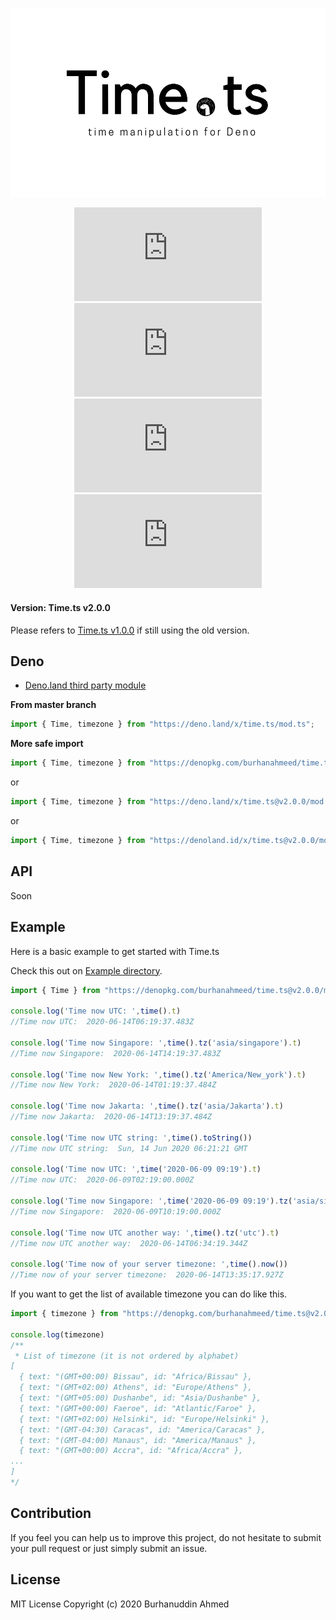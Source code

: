 <!-- markdownlint-disable MD033 MD036 MD041 -->

<div align='center'>

![time.ts](https://raw.githubusercontent.com/burhanahmeed/time.ts/master/header.png)

![release](https://badgen.net/github/release/burhanahmeed/time.ts)
![tags](https://badgen.net/github/tags/burhanahmeed/time.ts)
![stars](https://badgen.net/github/stars/burhanahmeed/time.ts)
![license](https://badgen.net/github/license/burhanahmeed/time.ts)

</div>



#### Version: Time.ts v2.0.0
Please refers to [Time.ts v1.0.0](https://github.com/burhanahmeed/time.ts/tree/v1.0.0) if still using the old version.

## Deno
- [Deno.land third party module](https://deno.land/x/time.ts)


**From master branch**
```typescript
import { Time, timezone } from "https://deno.land/x/time.ts/mod.ts";
```

**More safe import**
```typescript
import { Time, timezone } from "https://denopkg.com/burhanahmeed/time.ts@v2.0.0/mod.ts";
```
or
```typescript
import { Time, timezone } from "https://deno.land/x/time.ts@v2.0.0/mod.ts";
```
or
```typescript
import { Time, timezone } from "https://denoland.id/x/time.ts@v2.0.0/mod.ts";
```

## API

Soon

## Example
Here is a basic example to get started with Time.ts

Check this out on [Example directory](https://github.com/burhanahmeed/time.ts/tree/master/example).
```typescript
import { Time } from "https://denopkg.com/burhanahmeed/time.ts@v2.0.0/mod.ts";

console.log('Time now UTC: ',time().t)
//Time now UTC:  2020-06-14T06:19:37.483Z

console.log('Time now Singapore: ',time().tz('asia/singapore').t)
//Time now Singapore:  2020-06-14T14:19:37.483Z

console.log('Time now New York: ',time().tz('America/New_york').t)
//Time now New York:  2020-06-14T01:19:37.484Z

console.log('Time now Jakarta: ',time().tz('asia/Jakarta').t)
//Time now Jakarta:  2020-06-14T13:19:37.484Z

console.log('Time now UTC string: ',time().toString())
//Time now UTC string:  Sun, 14 Jun 2020 06:21:21 GMT

console.log('Time now UTC: ',time('2020-06-09 09:19').t)
//Time now UTC:  2020-06-09T02:19:00.000Z

console.log('Time now Singapore: ',time('2020-06-09 09:19').tz('asia/singapore').t)
//Time now Singapore:  2020-06-09T10:19:00.000Z

console.log('Time now UTC another way: ',time().tz('utc').t)
//Time now UTC another way:  2020-06-14T06:34:19.344Z

console.log('Time now of your server timezone: ',time().now())
//Time now of your server timezone:  2020-06-14T13:35:17.927Z

```
If you want to get the list of available timezone you can do like this.
```typescript
import { timezone } from "https://denopkg.com/burhanahmeed/time.ts@v2.0.0/mod.ts";

console.log(timezone)
/**
 * List of timezone (it is not ordered by alphabet)
[
  { text: "(GMT+00:00) Bissau", id: "Africa/Bissau" },
  { text: "(GMT+02:00) Athens", id: "Europe/Athens" },
  { text: "(GMT+05:00) Dushanbe", id: "Asia/Dushanbe" },
  { text: "(GMT+00:00) Faeroe", id: "Atlantic/Faroe" },
  { text: "(GMT+02:00) Helsinki", id: "Europe/Helsinki" },
  { text: "(GMT-04:30) Caracas", id: "America/Caracas" },
  { text: "(GMT-04:00) Manaus", id: "America/Manaus" },
  { text: "(GMT+00:00) Accra", id: "Africa/Accra" },
...
]
*/


```

## Contribution

If you feel you can help us to improve this project, do not hesitate to submit your pull request or just simply submit an issue.

## License

MIT License Copyright (c) 2020 Burhanuddin Ahmed

